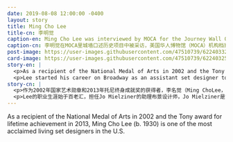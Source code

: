 ```yaml
---
date: 2019-08-08 12:00:00 -0400
layout: story
title: Ming Cho Lee
title-cn: 李明觉
caption-en: Ming Cho Lee was interviewed by MOCA for the Journey Wall Oral History Project, Museum of Chinese in America (MOCA) Institutional Archives
caption-cn: 李明觉在MOCA里城墙口述历史项目中被采访，美国华人博物馆（MOCA）机构档案
post-image: https://user-images.githubusercontent.com/47510739/62240332-bab5dd00-b3a4-11e9-91a3-e432219f02a8.jpg
card-image: https://user-images.githubusercontent.com/47510739/62240325-b7baec80-b3a4-11e9-85e6-24b40a8a4a54.jpg
story-en: |
  <p>As a recipient of the National Medal of Arts in 2002 and the Tony award for lifetime achievement in 2013, Ming Cho Lee (b. 1930) is one of the most acclaimed living set designers in the U.S. Originally from Shanghai, Lee lived inHong Kong during his childhood before moving to the U.S. in 1949 to attend Occidental College and later UCLA.</p>
  <p>Lee started his career on Broadway as an assistant set designer to Jo Mielziner, &quot;the most successful set designer of the Golden Era of Broadway.&quot; Lee would go on to design sets for over twenty Broadway shows, including The Glass Menagerie, King Lear, and The Shadow Box, and countless more for the Metropolitan Opera, the New York City Opera, ballet, and regional theatres. Lee served on the faculty at Yale School of Drama from 1969 to 2017, including as the co-chair of the Design Department. On March 18 th , 2016, MOCA had the opportunity to sit down with Lee to discuss the impact of his childhood experiences, especially those of his mother taking him to theater performances and movies, his time attending Occidental College, and his determination to become a major theater set designer.MOCA featured an exhibition with Lee’s set designs in 2016 and hold his oral history in our collection.</p>
story-cn: |
  <p>作为2002年国家艺术勋章和2013年托尼终身成就奖的获得者，李名觉（Ming ChoLee，1930年出生）是美国最受好评的依然在世的舞台设计师之一。他出生于上海，童年时居住在香港，1949年移居美国，进入西方学院（Occidental College）以及后来的加州大学洛杉矶分校（UCLA）读书。</p>
  <p>Lee的职业生涯始于百老汇，担任Jo Mielziner的助理布景设计师，Jo Mielziner是“百老汇黄金时代最成功的布景设计师”。Lee继续为20多个百老汇剧目设计布景，包括《玻璃动物园》（The Glass Menagerie），《李尔王》（King Lear）和《隐若同棺》（The Shadow Box），以及为大都会歌剧院（Metropolitan Opera）、纽约市歌剧院（New York City Opera）、芭蕾舞团和地方剧院设计的不计其数的布景。1969年至2017年，Lee在耶鲁大学戏剧学院任教，包括担任设计专业的联合主席。2016年3月18日，MOCA有机会与Lee坐下来讨论他童年经历的影响，尤其是他的母亲带他去看戏剧表演和电影的经历，他在西方学院（Occidental College）的那段时间，以及他决定成为一名重要的戏剧布景设计师。2016年MOCA举办了一场李名觉的舞台设计作品展，并将他的口述历史收录于馆藏中。</p>
---
```

As a recipient of the National Medal of Arts in 2002 and the Tony award for lifetime achievement in 2013, Ming Cho Lee (b. 1930) is one of the most acclaimed living set designers in the U.S.
